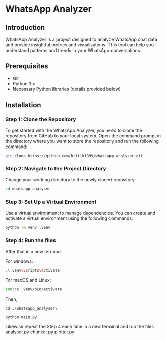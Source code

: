 # WhatsApp Analyzer

## Introduction

WhatsApp Analyzer is a project designed to analyze WhatsApp chat data and provide insightful metrics and visualizations. This tool can help you understand patterns and trends in your WhatsApp conversations.

## Prerequisites

- Git
- Python 3.x
- Necessary Python libraries (details provided below)

## Installation

### Step 1: Clone the Repository

To get started with the WhatsApp Analyzer, you need to clone the repository from GitHub to your local system. Open the command prompt in the directory where you want to store the repository and run the following command:

```sh
git clone https://github.com/hritik1999/whatsapp_analyser.git
```

### Step 2: Navigate to the Project Directory

Change your working directory to the newly cloned repository:

```sh
cd whatsapp_analyser
```

### Step 3: Set Up a Virtual Environment
Use a virtual environment to manage dependencies. You can create and activate a virtual environment using the following commands:

```sh
python -m venv .venv
```
### Step 4: Run the files
After that in a new terminal<br>

For windows:

```sh
.\.venv\Scripts\activate
```

For macOS and Linux:
```sh
source .venv/bin/activate
```
Then,
```
cd .\whatsapp_analyser\
```
```
python main.py
```
Likewise repeat the Step 4 each time in a new terminal and run the files analyser.py
 chunker.py
 plotter.py





